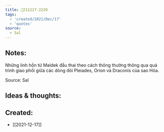 ```yaml
---
title: 💬211217-2229
tags:
  - 'created/2021/Dec/17'
  - 'quotes'
source:
  - Sal
---
```


## Notes:
Những linh hồn từ Maldek đầu thai theo cách thông thường thông qua quá trình giao phối giữa các dòng dõi Pleiades, Orion và Draconis của sao Hỏa.

Source: Sal

## Ideas & thoughts:
## Created:
- [[2021-12-17]]
